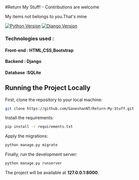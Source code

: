 #Return My Stuff! - Contributions are welcome

My items not belongs to you.That's mine

[![Python Version](https://img.shields.io/badge/python-3.7-brightgreen.svg)](https://python.org)
[![Django Version](https://img.shields.io/badge/django-2.1-brightgreen.svg)](https://djangoproject.com)


### Technologies used :

#### Front-end : HTML,CSS,Bootstrap
#### Backend : Django
#### Database :SQLite



## Running the Project Locally

First, clone the repository to your local machine:

```bash
git clone https://github.com/GaneshanNT/Return-My-Stuff.git
```

Install the requirements:

```bash
pip install -r requirements.txt
```

Apply the migrations:

```bash
python manage.py migrate
```

Finally, run the development server:

```bash
python manage.py runserver
```

The project will be available at **127.0.0.1:8000**.
